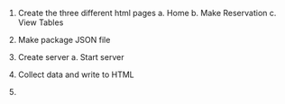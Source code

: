 1. Create the three different html pages 
    a. Home
    b. Make Reservation
    c. View Tables

2. Make package JSON file

3. Create server
    a. Start server

4. Collect data and write to HTML

5. 